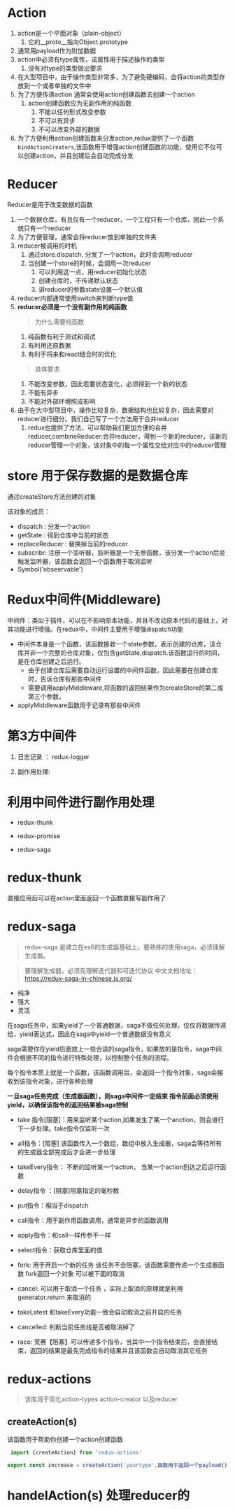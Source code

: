 # Action

1. action是一个平面对象（plain-object）
    1. 它的__proto__指向Object.prototype
2. 通常用payload作为附加数据
3. action中必须有type属性，该属性用于描述操作的类型
    1. 没有对type的类型做出要求
4. 在大型项目中，由于操作类型非常多，为了避免硬编码，会将action的类型存放到一个或者单独的文件中
5. 为了方便传递action 通常会使用action创建函数去创建一个action
    1. action创建函数应为无副作用的纯函数
        1. 不能以任何形式改变参数
        2. 不可以有异步
        3. 不可以改变外部的数据
6. 为了方便利用action创建函数来分发action,redux提供了一个函数```bindActionCreaters```,该函数用于增强action创建函数的功能，使用它不仅可以创建action，并且创建后会自动完成分发


# Reducer

Reducer是用于改变数据的函数

1. 一个数据仓库，有且仅有一个reducer，一个工程只有一个仓库，因此一个系统只有一个reducer
2. 为了方便管理，通常会将reducer放到单独的文件夹
3. reducer被调用的时机
    1. 通过store.dispatch, 分发了一个action，此时会调用reducer
    2. 当创建一个store的时候，会调用一次reducer
        1. 可以利用这一点，用reducer初始化状态
        2. 创建仓库时，不传递默认状态
        3. 讲reducer的参数state设置一个默认值
4. reducer内部通常使用switch来判断type值
5. **reducer必须是一个没有副作用的纯函数**
    > 为什么需要纯函数
    1. 纯函数有利于测试和调试
    2. 有利用还原数据
    3. 有利于将来和react结合时的优化
    > 具体要求
    1. 不能改变参数，因此若要状态变化，必须得到一个新的状态
    2. 不能有异步
    3. 不能对外部环境照成影响
6. 由于在大中型项目中，操作比较复杂，数据结构也比较复杂，因此需要对reducer进行细分。我们自己写了一个方法用于合并reducer
    1. redux也提供了方法，可以帮助我们更加方便的合并reducer,combineReducer:合并reducer，得到一个新的reducer，该新的reducer管理一个对象，该对象中的每一个属性交给对应中的reducer管理


# store 用于保存数据的是数据仓库

通过createStore方法创建的对象

该对象的成员：

- dispatch : 分发一个action
- getState : 得到仓库中当前的状态
- replaceReducer : 替换掉当前的reducer
- subscribr: 注册一个监听器，监听器是一个无参函数，该分发一个action后会触发监听器，该函数会返回一个函数用于取消监听
- Symbol('obseervable')

# Redux中间件(Middleware)

中间件：类似于插件，可以在不影响原本功能，并且不改动原本代码的基础上，对其功能进行增强。在redux中，中间件主要用于增强dispatch功能

- 中间件本身是一个函数，该函数接收一个state参数，表示创建的仓库，该仓库并非一个完整的仓库对象，仅包含getState,dispatch.该函数运行的时间，是在仓库创建之后运行。
    - 由于创建仓库后需要自动运行设置的中间件函数，因此需要在创建仓库时，告诉仓库有那些中间件
    - 需要调用applyMiddleware,将函数的返回结果作为createStore的第二或第三个参数。
- applyMiddleware函数用于记录有那些中间件

# 第3方中间件

1. 日志记录 ： redux-logger

2. 副作用处理:

# 利用中间件进行副作用处理

- redux-thunk

- redux-promise

- redux-saga

# redux-thunk 

直接应用后可以在action里面返回一个函数直接写副作用了

# redux-saga

> redux-saga 是建立在es6的生成器基础上，要熟练的使用saga，必须理解生成器。

> 要理解生成器，必须先理解迭代器和可迭代协议
> 中文文档地址：https://redux-saga-in-chinese.js.org/


- 纯净
- 强大
- 灵活

在saga任务中，如果yield了一个普通数据，saga不做任何处理，仅仅将数据传递给，yield表达式，因此在saga中yield一个普通数据没有意义


saga需要你在yield后面放上一些合适的saga指令，如果放的是指令，saga中间件会根据不同的指令进行特殊处理，以控制整个任务的流程。

每个指令本质上就是一个函数，该函数调用后，会返回一个指令对象，saga会接收到该指令对象，进行各种处理


**一旦saga任务完成（生成器函数），则saga中间件一定结束**
**指令前面必须使用yield，以确保该指令的返回结果被saga控制**
- take 指令[阻塞]：用来监听某个action,如果发生了某一个anction，则会进行下一步处理。take指令仅监听一次

- all指令：[阻塞] 该函数传入一个数组，数组中放入生成器，saga会等待所有的生成器全部完成后才会进一步处理

- takeEvery指令： 不断的监听某一个action， 当某一个action到达之后运行函数

- delay指令 ：[阻塞]阻塞指定的毫秒数

- put指令：相当于dispatch

- call指令：用于副作用函数调用，通常是异步的函数调用


- apply指令：和call一样传参不一样

- select指令：获取仓库里面的值

- fork:  用于开启一个新的任务 该任务不会阻塞，该函数需要传递一个生成器函数 fork返回一个对象 可以被下面的取消

- cancel: 可以用于取消一个任务 ，实际上取消的原理就是利用generator.return 来取消的

- takeLatest 和takeEvery功能一致会自动取消之前开启的任务
- cancelled: 判断当前任务线是否被取消掉了

- race: 竞赛【阻塞】可以传递多个指令，当其中一个指令结束后，会直接结束，返回的结果是最先完成指令的结果并且该函数会自动取消其它任务

# redux-actions
> 该库用于简化action-types action-creator 以及reducer

## createAction(s)

该函数用于帮助你创建一个action创建函数
```js
 import {createAction} from 'redux-actions' 

export const increase = createAction('yourtype',函数用于返回一个payload()=>payload)
```

# handelAction(s) 处理reducer的  